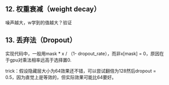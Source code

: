 ## 12. 权重衰减（weight decay）

噪声越大，w学到的值越大？验证

## 13. 丢弃法（Dropout）

实现代码中，一般用mask * x / （1- dropout_rate），而非x[mask] = 0，原因在于gpu对乘法相率远高于选择置0.

trick：假设隐藏层大小为64效果还不错，可以尝试翻倍为128然后dropout = 0.5，因为直觉上是等效的，但实际效果可能比64要好。

